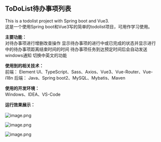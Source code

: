 ## ToDoList待办事项列表
This is a todolist project with Spring boot and Vue3.<br>
这是一个使用Spring boot和Vue3写的简单的todolist项目，可用作学习使用。

**主要功能：**<br>
对待办事项进行增删改查操作
显示待办事项的进行中或已完成的状态并显示进行中的待办事项距离结束时间的时间
待办事项任务到达预定时间后会自动发送windows通知
切换中英文的功能

**使用到的相关技术：**<br>
前端：
Element UI、TypeScript、Sass、Axios、Vue3、Vue-Router、Vue-i18n
后端：
Java、Spring boot2、MySQL、Mybatis、Maven

**使用的开发环境：**<br>
Windows、IDEA、VS-Code

**运行效果展示：**<br><br>
![image.png](https://i.loli.net/2021/11/30/MzQ2E17Pm6FRhp8.png)

![image.png](https://i.loli.net/2021/11/30/U5nr8wIbtRLPx29.png)

![image.png](https://i.loli.net/2021/11/30/eZixXIG4C65lAQn.png)

